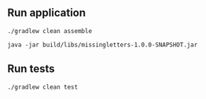 ## Run application

`./gradlew clean assemble`

`java -jar build/libs/missingletters-1.0.0-SNAPSHOT.jar`

## Run tests

`./gradlew clean test`